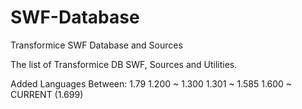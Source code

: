 # SWF-Database
Transformice SWF Database and Sources

The list of Transformice DB SWF, Sources and Utilities.

Added Languages Between:
1.79
1.200 ~ 1.300
1.301 ~ 1.585
1.600 ~ CURRENT (1.699)
